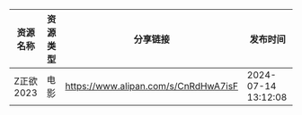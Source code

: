 | 资源名称    | 资源类型 | 分享链接                                 | 发布时间                |
| ------- | ---- | ------------------------------------ | ------------------- |
| Z正欲2023 | 电影   | https://www.alipan.com/s/CnRdHwA7isF | 2024-07-14 13:12:08 |

